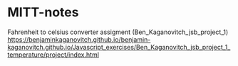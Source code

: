 # MITT-notes
Fahrenheit to celsius converter assigment (Ben_Kaganovitch_jsb_project_1)
https://benjaminkaganovitch.github.io/benjamin-kaganovitch.github.io/Javascript_exercises/Ben_Kaganovitch_jsb_project_1_temperature/project/index.html


